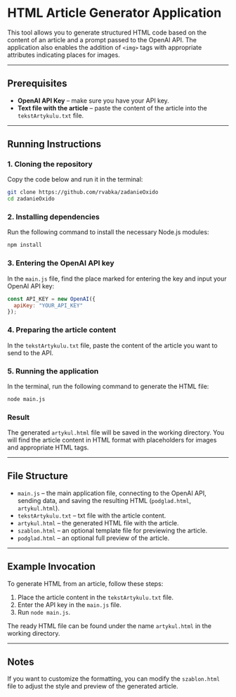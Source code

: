 # HTML Article Generator Application

This tool allows you to generate structured HTML code based on the content of an article and a prompt passed to the OpenAI API. The application also enables the addition of `<img>` tags with appropriate attributes indicating places for images.

---

## Prerequisites

- **OpenAI API Key** – make sure you have your API key.
- **Text file with the article** – paste the content of the article into the `tekstArtykulu.txt` file.

---

## Running Instructions

### 1. Cloning the repository

Copy the code below and run it in the terminal:

```bash
git clone https://github.com/rvabka/zadanieOxido
cd zadanieOxido
```

### 2. Installing dependencies

Run the following command to install the necessary Node.js modules:

```bash
npm install
```

### 3. Entering the OpenAI API key

In the `main.js` file, find the place marked for entering the key and input your OpenAI API key:

```javascript
const API_KEY = new OpenAI({
  apiKey: "YOUR_API_KEY"
});
```

### 4. Preparing the article content

In the `tekstArtykulu.txt` file, paste the content of the article you want to send to the API.

### 5. Running the application

In the terminal, run the following command to generate the HTML file:

```bash
node main.js
```

### Result

The generated `artykul.html` file will be saved in the working directory. You will find the article content in HTML format with placeholders for images and appropriate HTML tags.

---

## File Structure

- `main.js` – the main application file, connecting to the OpenAI API, sending data, and saving the resulting HTML (`podglad.html`, `artykul.html`).
- `tekstArtykulu.txt` – txt file with the article content.
- `artykul.html` – the generated HTML file with the article.
- `szablon.html` – an optional template file for previewing the article.
- `podglad.html` – an optional full preview of the article.

---

## Example Invocation

To generate HTML from an article, follow these steps:

1. Place the article content in the `tekstArtykulu.txt` file.
2. Enter the API key in the `main.js` file.
3. Run `node main.js`.

The ready HTML file can be found under the name `artykul.html` in the working directory.

---

## Notes

If you want to customize the formatting, you can modify the `szablon.html` file to adjust the style and preview of the generated article.
